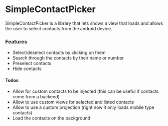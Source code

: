 # SimpleContactPicker

SimpleContactPicker is a library that lets shows a view that loads and allows the user to select contacts from the android device.

### Features

- Select/deselect contacts by clicking on them
- Search through the contacts by their name or number
- Preselect contacts
- Hide contacts

#### Todos

- Allow for custom contacts to be injected (this can be useful if contacts come from a backend)
- Allow to use custom views for selected and listed contacts
- Allow to use a custom projection (right now it only loads mobile type contacts)
- Load the contacts on the background
